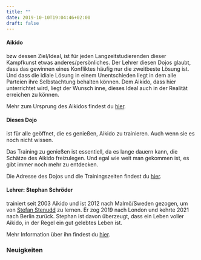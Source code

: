 ```yaml
---
title: ""
date: 2019-10-10T19:04:46+02:00
draft: false
---
```


<h4 class="alert alert-info">Aikido</h4>
<p>bzw dessen Ziel/Ideal, ist für jeden Langzeitstudierenden dieser Kampfkunst etwas anderes/persönliches. Der Lehrer diesen Dojos glaubt, dass das gewinnen eines Konfliktes häufig nur
die zweitbeste Lösung ist. Und dass die idiale Lösung in einem Unentschieden liegt in dem
alle Parteien ihre Selbstachtung behalten können. Dem Aikido, dass hier unterrichtet wird,
liegt der Wunsch inne, dieses Ideal auch in der Realität erreichen zu können.</p>
<p class="pb-3">Mehr zum Ursprung des Aikidos findest du <a href="/about/aikido">hier</a>.</p>

<h4 class="alert alert-info">Dieses Dojo</h4>
<p>ist für alle geöffnet, die es genießen, Aikido zu trainieren. Auch wenn sie es noch nicht wissen.</p>
<p>Das Training zu genießen ist essentiell, da es lange dauern kann, die Schätze des Aikido freizulegen. Und egal wie weit man gekommen ist, es gibt immer noch mehr zu entdecken.</p>
<p class="pb-3">Die Adresse des Dojos und die Trainingszeiten findest du <a href="/about/schedule-n-address">hier</a>.</p>

<h4 class="alert alert-info">Lehrer: Stephan Schröder</h4>
<p>trainiert seit 2003 Aikido und ist 2012 nach Malmö/Sweden gezogen, um von <a href="/about/stenudd">Stefan Stenudd</a> zu lernen. Er zog 2019 nach London und kehrte 2021 nach Berlin zurück.
Stephan ist davon überzeugt, dass ein Leben voller Aikido, in der Regel ein gut gelebtes Leben ist.</p>
<p class="pb-3">Mehr Information über ihn findest du <a href="/about/teachers">hier</a>.</p>

<h3 class="alert alert-info mt-5 mb-3">Neuigkeiten</h3>
